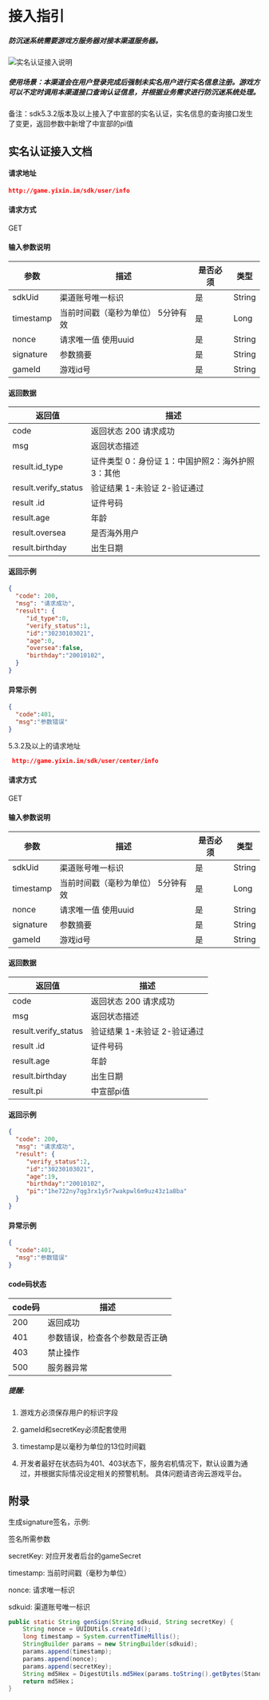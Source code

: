 # 接入指引
##### 防沉迷系统需要游戏方服务器对接本渠道服务器。
![实名认证接入说明](http://nosdn-yx.127.net/yxgame/d97c2defabad4f81a6571f745ee7e38f1583742624.jpg)
##### 使用场景：本渠道会在用户登录完成后强制未实名用户进行实名信息注册。游戏方可以不定时调用本渠道接口查询认证信息，并根据业务需求进行防沉迷系统处理。
备注：sdk5.3.2版本及以上接入了中宣部的实名认证，实名信息的查询接口发生了变更，返回参数中新增了中宣部的pi值
## 实名认证接入文档

#### 请求地址
```json
http://game.yixin.im/sdk/user/info
``` 

#### 请求方式
GET
#### 输入参数说明
| 参数            | 描述                                             | 是否必须           | 类型           |                                  
| -------------- | ------------------------------------------------ | --------------    |-------------- |
| sdkUid         | 渠道账号唯一标识                                   |   是                  |String      |
| timestamp      | 当前时间戳（毫秒为单位） 5分钟有效                   |   是                  |Long        |
| nonce          | 请求唯一值 使用uuid                                |   是                  |String      |
| signature      | 参数摘要                                          |   是                   |String     |
| gameId         | 游戏id号                                          |   是                   |String     |

#### 返回数据

| 返回值            | 描述                                             |                                      
| -------------- | ------------------------------------------------ |
| code         | 返回状态 200 请求成功                                  | 
| msg      | 返回状态描述                  |  
| result.id_type          | 证件类型 0：身份证 1：中国护照2：海外护照3：其他                               |   
| result.verify_status      | 验证结果 1-未验证 2-验证通过                                          |   
| result .id         | 证件号码                                          |   
| result.age         | 年龄                                          |   
| result.oversea        | 是否海外用户                                          |   
| result.birthday        | 出生日期                                          |   

#### 返回示例
```json
{    
  "code": 200,
  "msg": "请求成功",
  "result": {
     "id_type":0,
     "verify_status":1,
     "id":"30230103021",
     "age":0,
     "oversea":false,
     "birthday":"20010102",
  }
}
```
#### 异常示例
```json
{    
  "code":401,
  "msg":"参数错误" 
}
```
5.3.2及以上的请求地址
```json
 http://game.yixin.im/sdk/user/center/info
``` 

#### 请求方式
GET
#### 输入参数说明
| 参数            | 描述                                             | 是否必须           | 类型           |                                  
| -------------- | ------------------------------------------------ | --------------    |-------------- |
| sdkUid         | 渠道账号唯一标识                                   |   是                  |String      |
| timestamp      | 当前时间戳（毫秒为单位） 5分钟有效                   |   是                  |Long        |
| nonce          | 请求唯一值 使用uuid                                |   是                  |String      |
| signature      | 参数摘要                                          |   是                   |String     |
| gameId         | 游戏id号                                          |   是                   |String     |

#### 返回数据

| 返回值            | 描述                                             |                                      
| -------------- | ------------------------------------------------ |
| code         | 返回状态 200 请求成功                                  | 
| msg      | 返回状态描述                  |  
| result.verify_status      | 验证结果 1-未验证 2-验证通过                                          |   
| result .id         | 证件号码                                          |   
| result.age         | 年龄                                          |   
| result.birthday        | 出生日期                                          |   
| result.pi | 中宣部pi值  |

#### 返回示例
```json
{    
  "code": 200,
  "msg": "请求成功",
  "result": {
     "verify_status":2,
     "id":"30230103021",
     "age":19,
     "birthday":"20010102",
     "pi":"1he722ny7qg3rx1y5r7wakpwl6m9uz43z1a8ba"
  }
}
```
#### 异常示例
```json
{    
  "code":401,
  "msg":"参数错误" 
}
```


#### code码状态
| code码            | 描述                                             |                                      
| -------------- | ------------------------------------------------ |
| 200         | 返回成功                                  | 
| 401      | 参数错误，检查各个参数是否正确                  |  
| 403          | 禁止操作                               |   
| 500      | 服务器异常                                         |   

##### 提醒:

1. 游戏方必须保存用户的标识字段

2. gameId和secretKey必须配套使用

3. timestamp是以毫秒为单位的13位时间戳

4. 开发者最好在状态码为401、403状态下，服务宕机情况下，默认设置为通过，并根据实际情况设定相关的预警机制。
具体问题请咨询云游戏平台。


## 附录
生成signature签名，示例:

签名所需参数

secretKey: 对应开发者后台的gameSecret

timestamp: 当前时间戳（毫秒为单位）

nonce: 请求唯一标识

sdkuid: 渠道账号唯一标识

```java
public static String genSign(String sdkuid, String secretKey) { 
    String nonce = UUIDUtils.createId();
    long timestamp = System.currentTimeMillis(); 
    StringBuilder params = new StringBuilder(sdkuid);   
    params.append(timestamp);  
    params.append(nonce);  
    params.append(secretKey);   
    String md5Hex = DigestUtils.md5Hex(params.toString().getBytes(StandardCharsets.UTF_8)); 
    return md5Hex；
}
```


